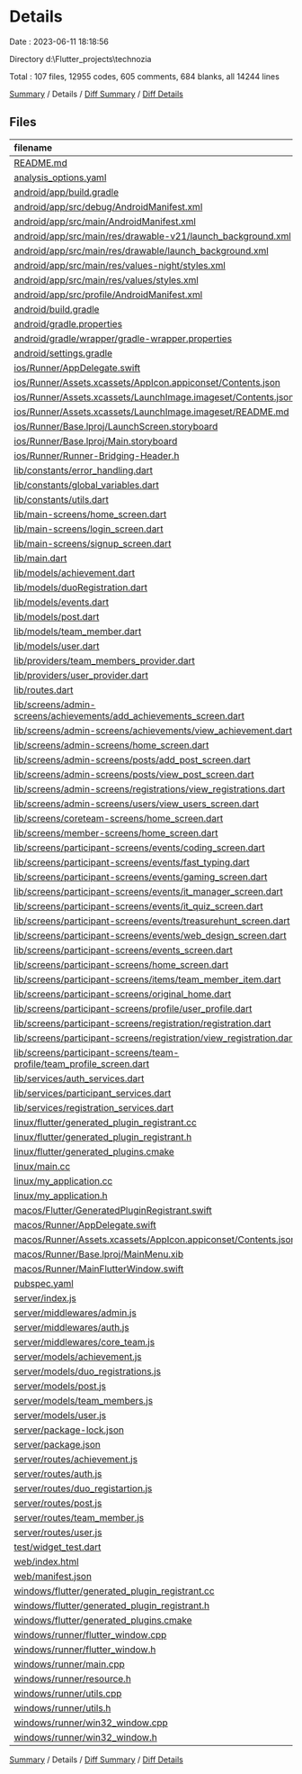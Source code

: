 # Details

Date : 2023-06-11 18:18:56

Directory d:\\Flutter_projects\\technozia

Total : 107 files,  12955 codes, 605 comments, 684 blanks, all 14244 lines

[Summary](results.md) / Details / [Diff Summary](diff.md) / [Diff Details](diff-details.md)

## Files
| filename | language | code | comment | blank | total |
| :--- | :--- | ---: | ---: | ---: | ---: |
| [README.md](/README.md) | Markdown | 10 | 0 | 7 | 17 |
| [analysis_options.yaml](/analysis_options.yaml) | YAML | 3 | 23 | 4 | 30 |
| [android/app/build.gradle](/android/app/build.gradle) | Gradle | 54 | 5 | 13 | 72 |
| [android/app/src/debug/AndroidManifest.xml](/android/app/src/debug/AndroidManifest.xml) | XML | 4 | 4 | 1 | 9 |
| [android/app/src/main/AndroidManifest.xml](/android/app/src/main/AndroidManifest.xml) | XML | 28 | 6 | 1 | 35 |
| [android/app/src/main/res/drawable-v21/launch_background.xml](/android/app/src/main/res/drawable-v21/launch_background.xml) | XML | 4 | 7 | 2 | 13 |
| [android/app/src/main/res/drawable/launch_background.xml](/android/app/src/main/res/drawable/launch_background.xml) | XML | 4 | 7 | 2 | 13 |
| [android/app/src/main/res/values-night/styles.xml](/android/app/src/main/res/values-night/styles.xml) | XML | 9 | 9 | 1 | 19 |
| [android/app/src/main/res/values/styles.xml](/android/app/src/main/res/values/styles.xml) | XML | 9 | 9 | 1 | 19 |
| [android/app/src/profile/AndroidManifest.xml](/android/app/src/profile/AndroidManifest.xml) | XML | 4 | 4 | 1 | 9 |
| [android/build.gradle](/android/build.gradle) | Gradle | 27 | 0 | 5 | 32 |
| [android/gradle.properties](/android/gradle.properties) | Properties | 3 | 0 | 1 | 4 |
| [android/gradle/wrapper/gradle-wrapper.properties](/android/gradle/wrapper/gradle-wrapper.properties) | Properties | 5 | 0 | 1 | 6 |
| [android/settings.gradle](/android/settings.gradle) | Gradle | 8 | 0 | 4 | 12 |
| [ios/Runner/AppDelegate.swift](/ios/Runner/AppDelegate.swift) | Swift | 12 | 0 | 2 | 14 |
| [ios/Runner/Assets.xcassets/AppIcon.appiconset/Contents.json](/ios/Runner/Assets.xcassets/AppIcon.appiconset/Contents.json) | JSON | 122 | 0 | 1 | 123 |
| [ios/Runner/Assets.xcassets/LaunchImage.imageset/Contents.json](/ios/Runner/Assets.xcassets/LaunchImage.imageset/Contents.json) | JSON | 23 | 0 | 1 | 24 |
| [ios/Runner/Assets.xcassets/LaunchImage.imageset/README.md](/ios/Runner/Assets.xcassets/LaunchImage.imageset/README.md) | Markdown | 3 | 0 | 2 | 5 |
| [ios/Runner/Base.lproj/LaunchScreen.storyboard](/ios/Runner/Base.lproj/LaunchScreen.storyboard) | XML | 36 | 1 | 1 | 38 |
| [ios/Runner/Base.lproj/Main.storyboard](/ios/Runner/Base.lproj/Main.storyboard) | XML | 25 | 1 | 1 | 27 |
| [ios/Runner/Runner-Bridging-Header.h](/ios/Runner/Runner-Bridging-Header.h) | C++ | 1 | 0 | 1 | 2 |
| [lib/constants/error_handling.dart](/lib/constants/error_handling.dart) | Dart | 23 | 0 | 3 | 26 |
| [lib/constants/global_variables.dart](/lib/constants/global_variables.dart) | Dart | 5 | 0 | 3 | 8 |
| [lib/constants/utils.dart](/lib/constants/utils.dart) | Dart | 27 | 0 | 5 | 32 |
| [lib/main-screens/home_screen.dart](/lib/main-screens/home_screen.dart) | Dart | 52 | 3 | 6 | 61 |
| [lib/main-screens/login_screen.dart](/lib/main-screens/login_screen.dart) | Dart | 213 | 2 | 7 | 222 |
| [lib/main-screens/signup_screen.dart](/lib/main-screens/signup_screen.dart) | Dart | 390 | 7 | 11 | 408 |
| [lib/main.dart](/lib/main.dart) | Dart | 69 | 0 | 7 | 76 |
| [lib/models/achievement.dart](/lib/models/achievement.dart) | Dart | 42 | 1 | 7 | 50 |
| [lib/models/duoRegistration.dart](/lib/models/duoRegistration.dart) | Dart | 55 | 1 | 7 | 63 |
| [lib/models/events.dart](/lib/models/events.dart) | Dart | 8 | 7 | 1 | 16 |
| [lib/models/post.dart](/lib/models/post.dart) | Dart | 32 | 1 | 6 | 39 |
| [lib/models/team_member.dart](/lib/models/team_member.dart) | Dart | 40 | 1 | 6 | 47 |
| [lib/models/user.dart](/lib/models/user.dart) | Dart | 48 | 1 | 6 | 55 |
| [lib/providers/team_members_provider.dart](/lib/providers/team_members_provider.dart) | Dart | 17 | 0 | 4 | 21 |
| [lib/providers/user_provider.dart](/lib/providers/user_provider.dart) | Dart | 19 | 0 | 4 | 23 |
| [lib/routes.dart](/lib/routes.dart) | Dart | 168 | 0 | 2 | 170 |
| [lib/screens/admin-screens/achievements/add_achievements_screen.dart](/lib/screens/admin-screens/achievements/add_achievements_screen.dart) | Dart | 182 | 0 | 10 | 192 |
| [lib/screens/admin-screens/achievements/view_achievement.dart](/lib/screens/admin-screens/achievements/view_achievement.dart) | Dart | 54 | 2 | 6 | 62 |
| [lib/screens/admin-screens/home_screen.dart](/lib/screens/admin-screens/home_screen.dart) | Dart | 93 | 0 | 5 | 98 |
| [lib/screens/admin-screens/posts/add_post_screen.dart](/lib/screens/admin-screens/posts/add_post_screen.dart) | Dart | 82 | 1 | 8 | 91 |
| [lib/screens/admin-screens/posts/view_post_screen.dart](/lib/screens/admin-screens/posts/view_post_screen.dart) | Dart | 53 | 2 | 6 | 61 |
| [lib/screens/admin-screens/registrations/view_registrations.dart](/lib/screens/admin-screens/registrations/view_registrations.dart) | Dart | 201 | 0 | 9 | 210 |
| [lib/screens/admin-screens/users/view_users_screen.dart](/lib/screens/admin-screens/users/view_users_screen.dart) | Dart | 185 | 1 | 7 | 193 |
| [lib/screens/coreteam-screens/home_screen.dart](/lib/screens/coreteam-screens/home_screen.dart) | Dart | 33 | 0 | 4 | 37 |
| [lib/screens/member-screens/home_screen.dart](/lib/screens/member-screens/home_screen.dart) | Dart | 33 | 0 | 4 | 37 |
| [lib/screens/participant-screens/events/coding_screen.dart](/lib/screens/participant-screens/events/coding_screen.dart) | Dart | 600 | 0 | 6 | 606 |
| [lib/screens/participant-screens/events/fast_typing.dart](/lib/screens/participant-screens/events/fast_typing.dart) | Dart | 600 | 0 | 6 | 606 |
| [lib/screens/participant-screens/events/gaming_screen.dart](/lib/screens/participant-screens/events/gaming_screen.dart) | Dart | 640 | 0 | 6 | 646 |
| [lib/screens/participant-screens/events/it_manager_screen.dart](/lib/screens/participant-screens/events/it_manager_screen.dart) | Dart | 620 | 0 | 6 | 626 |
| [lib/screens/participant-screens/events/it_quiz_screen.dart](/lib/screens/participant-screens/events/it_quiz_screen.dart) | Dart | 560 | 0 | 6 | 566 |
| [lib/screens/participant-screens/events/treasurehunt_screen.dart](/lib/screens/participant-screens/events/treasurehunt_screen.dart) | Dart | 558 | 0 | 6 | 564 |
| [lib/screens/participant-screens/events/web_design_screen.dart](/lib/screens/participant-screens/events/web_design_screen.dart) | Dart | 640 | 0 | 6 | 646 |
| [lib/screens/participant-screens/events_screen.dart](/lib/screens/participant-screens/events_screen.dart) | Dart | 120 | 30 | 13 | 163 |
| [lib/screens/participant-screens/home_screen.dart](/lib/screens/participant-screens/home_screen.dart) | Dart | 94 | 30 | 9 | 133 |
| [lib/screens/participant-screens/items/team_member_item.dart](/lib/screens/participant-screens/items/team_member_item.dart) | Dart | 160 | 134 | 7 | 301 |
| [lib/screens/participant-screens/original_home.dart](/lib/screens/participant-screens/original_home.dart) | Dart | 445 | 14 | 15 | 474 |
| [lib/screens/participant-screens/profile/user_profile.dart](/lib/screens/participant-screens/profile/user_profile.dart) | Dart | 196 | 3 | 8 | 207 |
| [lib/screens/participant-screens/registration/registration.dart](/lib/screens/participant-screens/registration/registration.dart) | Dart | 192 | 9 | 12 | 213 |
| [lib/screens/participant-screens/registration/view_registration.dart](/lib/screens/participant-screens/registration/view_registration.dart) | Dart | 225 | 3 | 7 | 235 |
| [lib/screens/participant-screens/team-profile/team_profile_screen.dart](/lib/screens/participant-screens/team-profile/team_profile_screen.dart) | Dart | 243 | 53 | 10 | 306 |
| [lib/services/auth_services.dart](/lib/services/auth_services.dart) | Dart | 321 | 12 | 25 | 358 |
| [lib/services/participant_services.dart](/lib/services/participant_services.dart) | Dart | 137 | 4 | 13 | 154 |
| [lib/services/registration_services.dart](/lib/services/registration_services.dart) | Dart | 114 | 0 | 7 | 121 |
| [linux/flutter/generated_plugin_registrant.cc](/linux/flutter/generated_plugin_registrant.cc) | C++ | 7 | 4 | 5 | 16 |
| [linux/flutter/generated_plugin_registrant.h](/linux/flutter/generated_plugin_registrant.h) | C++ | 5 | 5 | 6 | 16 |
| [linux/flutter/generated_plugins.cmake](/linux/flutter/generated_plugins.cmake) | CMake | 19 | 0 | 6 | 25 |
| [linux/main.cc](/linux/main.cc) | C++ | 5 | 0 | 2 | 7 |
| [linux/my_application.cc](/linux/my_application.cc) | C++ | 74 | 11 | 20 | 105 |
| [linux/my_application.h](/linux/my_application.h) | C++ | 7 | 7 | 5 | 19 |
| [macos/Flutter/GeneratedPluginRegistrant.swift](/macos/Flutter/GeneratedPluginRegistrant.swift) | Swift | 10 | 3 | 4 | 17 |
| [macos/Runner/AppDelegate.swift](/macos/Runner/AppDelegate.swift) | Swift | 8 | 0 | 2 | 10 |
| [macos/Runner/Assets.xcassets/AppIcon.appiconset/Contents.json](/macos/Runner/Assets.xcassets/AppIcon.appiconset/Contents.json) | JSON | 68 | 0 | 1 | 69 |
| [macos/Runner/Base.lproj/MainMenu.xib](/macos/Runner/Base.lproj/MainMenu.xib) | XML | 343 | 0 | 1 | 344 |
| [macos/Runner/MainFlutterWindow.swift](/macos/Runner/MainFlutterWindow.swift) | Swift | 12 | 0 | 4 | 16 |
| [pubspec.yaml](/pubspec.yaml) | YAML | 33 | 58 | 13 | 104 |
| [server/index.js](/server/index.js) | JavaScript | 29 | 0 | 5 | 34 |
| [server/middlewares/admin.js](/server/middlewares/admin.js) | JavaScript | 28 | 0 | 5 | 33 |
| [server/middlewares/auth.js](/server/middlewares/auth.js) | JavaScript | 18 | 0 | 5 | 23 |
| [server/middlewares/core_team.js](/server/middlewares/core_team.js) | JavaScript | 28 | 0 | 5 | 33 |
| [server/models/achievement.js](/server/models/achievement.js) | JavaScript | 33 | 1 | 4 | 38 |
| [server/models/duo_registrations.js](/server/models/duo_registrations.js) | JavaScript | 63 | 0 | 3 | 66 |
| [server/models/post.js](/server/models/post.js) | JavaScript | 23 | 0 | 3 | 26 |
| [server/models/team_members.js](/server/models/team_members.js) | JavaScript | 36 | 0 | 3 | 39 |
| [server/models/user.js](/server/models/user.js) | JavaScript | 40 | 1 | 3 | 44 |
| [server/package-lock.json](/server/package-lock.json) | JSON | 2,258 | 0 | 1 | 2,259 |
| [server/package.json](/server/package.json) | JSON | 21 | 0 | 1 | 22 |
| [server/routes/achievement.js](/server/routes/achievement.js) | JavaScript | 31 | 0 | 5 | 36 |
| [server/routes/auth.js](/server/routes/auth.js) | JavaScript | 74 | 0 | 18 | 92 |
| [server/routes/duo_registartion.js](/server/routes/duo_registartion.js) | JavaScript | 55 | 0 | 7 | 62 |
| [server/routes/post.js](/server/routes/post.js) | JavaScript | 27 | 0 | 5 | 32 |
| [server/routes/team_member.js](/server/routes/team_member.js) | JavaScript | 61 | 0 | 11 | 72 |
| [server/routes/user.js](/server/routes/user.js) | JavaScript | 13 | 0 | 4 | 17 |
| [test/widget_test.dart](/test/widget_test.dart) | Dart | 14 | 10 | 7 | 31 |
| [web/index.html](/web/index.html) | HTML | 38 | 16 | 6 | 60 |
| [web/manifest.json](/web/manifest.json) | JSON | 35 | 0 | 1 | 36 |
| [windows/flutter/generated_plugin_registrant.cc](/windows/flutter/generated_plugin_registrant.cc) | C++ | 6 | 4 | 5 | 15 |
| [windows/flutter/generated_plugin_registrant.h](/windows/flutter/generated_plugin_registrant.h) | C++ | 5 | 5 | 6 | 16 |
| [windows/flutter/generated_plugins.cmake](/windows/flutter/generated_plugins.cmake) | CMake | 19 | 0 | 6 | 25 |
| [windows/runner/flutter_window.cpp](/windows/runner/flutter_window.cpp) | C++ | 48 | 4 | 15 | 67 |
| [windows/runner/flutter_window.h](/windows/runner/flutter_window.h) | C++ | 20 | 5 | 9 | 34 |
| [windows/runner/main.cpp](/windows/runner/main.cpp) | C++ | 30 | 4 | 10 | 44 |
| [windows/runner/resource.h](/windows/runner/resource.h) | C++ | 9 | 6 | 2 | 17 |
| [windows/runner/utils.cpp](/windows/runner/utils.cpp) | C++ | 53 | 2 | 10 | 65 |
| [windows/runner/utils.h](/windows/runner/utils.h) | C++ | 8 | 6 | 6 | 20 |
| [windows/runner/win32_window.cpp](/windows/runner/win32_window.cpp) | C++ | 210 | 24 | 55 | 289 |
| [windows/runner/win32_window.h](/windows/runner/win32_window.h) | C++ | 48 | 31 | 24 | 103 |

[Summary](results.md) / Details / [Diff Summary](diff.md) / [Diff Details](diff-details.md)